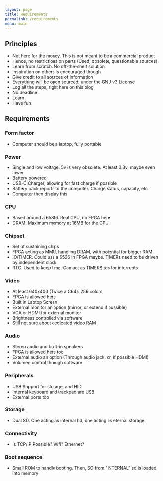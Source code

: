 ```yaml
---
layout: page
title: Requirements
permalink: /requirements
menu: main
---
```


## Principles

- Not here for the money. This is not meant to be a commercial product
- Hence, no restrictions on parts (Used, obsolete, questionable sources)
- Learn from scratch. No off-the-shelf solution
- Inspiration on others is encouraged though
- Give credit to all sources of information
- Everything will be open sourced, under the GNU v3 License
- Log all the steps, right here on this blog
- No deadline. 
- Learn
- Have fun

## Requirements

### Form factor

- Computer should be a laptop, fully portable

### Power

- Single and low voltage. 5v is very obsolete. At least 3.3v, maybe even lower
- Battery powered
- USB-C Charger, allowing for fast charge if possible
- Battery pack reports to the computer. Charge status, capacity, etc
- Computer then display this

### CPU

- Based around a 65816. Real CPU, no FPGA here
- DRAM. Maximum memory at 16MB for the CPU

### Chipset

- Set of sustaining chips
- FPGA acting as MMU, handling DRAM, with potential for bigger RAM
- IO/TIMER. Could use a 6526 in FPGA maybe. TIMERs need to be driven by independent clock
- RTC. Used to keep time. Can act as TIMERS too for interrupts

### Video

- At least 640x400 (Twice a C64). 256 colors
- FPGA is allowed here
- Built in Laptop Screen
- External monitor an option (mirror, or extend if possible)
- VGA or HDMI for external monitor
- Brightness controlled via software
- Still not sure about dedicated video RAM

### Audio

- Stereo audio and built-in speakers
- FPGA is allowed here too
- External audio an option (Through audio jack, or, if possible HDMI)
- Volumen control through software

### Peripherals

- USB Support for storage, and HID
- Internal keyboard and trackpad are USB
- External ports too

### Storage

- Dual SD. One acting as internal hd, one acting as eternal storage

### Connectivity

- Is TCP/IP Possible? Wifi? Ethernet?

### Boot sequence

- Small ROM to handle booting. Then, SO from "INTERNAL" sd is loaded into memory